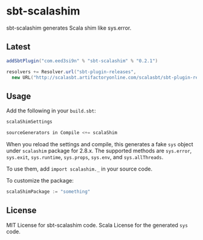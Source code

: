 sbt-scalashim
=============

sbt-scalashim generates Scala shim like sys.error.

Latest
------

```scala
addSbtPlugin("com.eed3si9n" % "sbt-scalashim" % "0.2.1")

resolvers += Resolver.url("sbt-plugin-releases",
  new URL("http://scalasbt.artifactoryonline.com/scalasbt/sbt-plugin-releases/"))(Resolver.ivyStylePatterns)
```

Usage
-----

Add the following in your `build.sbt`:

```scala
scalaShimSettings

sourceGenerators in Compile <+= scalaShim
```

When you reload the settings and compile, this generates a fake `sys` object under `scalashim` package for 2.8.x.
The supported methods are `sys.error`, `sys.exit`, `sys.runtime`, `sys.props`, `sys.env`, and `sys.allThreads`.

To use them, add `import scalashim._` in your source code.

To customize the package:

```scala
scalaShimPackage := "something"
```

License
-------

MIT License for sbt-scalashim code. Scala License for the generated `sys` code.
